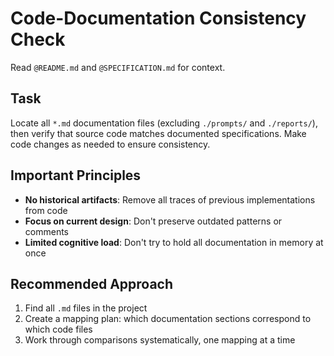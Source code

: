 # Code-Documentation Consistency Check

Read `@README.md` and `@SPECIFICATION.md` for context.

## Task

Locate all `*.md` documentation files (excluding `./prompts/` and `./reports/`), then verify that source code matches documented specifications. Make code changes as needed to ensure consistency.

## Important Principles

- **No historical artifacts**: Remove all traces of previous implementations from code
- **Focus on current design**: Don't preserve outdated patterns or comments
- **Limited cognitive load**: Don't try to hold all documentation in memory at once

## Recommended Approach

1. Find all `.md` files in the project
2. Create a mapping plan: which documentation sections correspond to which code files
3. Work through comparisons systematically, one mapping at a time
